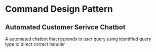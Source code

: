 # Command Design Pattern

## Automated Customer Serivce Chatbot

A automated chatbot that responds to user query using identified query type to direct correct handler 